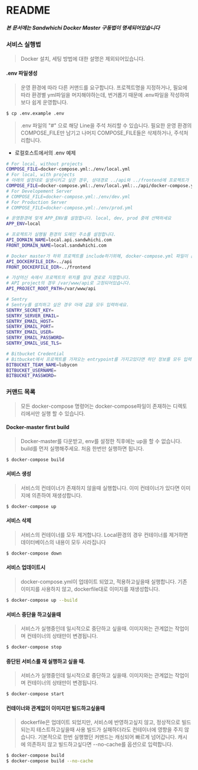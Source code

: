 # README #

##### 본 문서에는 Sandwhichi Docker Master 구동법이 명세되어있습니다

### 서비스 실행법 ###

> Docker 설치, 세팅 방법에 대한 설명은 제외되어있습니다.

#### .env 파일생성
> 운영 환경에 따라 다른 커맨드를 요구합니다. 프로젝트명을 지정하거나, 필요에 따라 환경별 yml파일을 머지해야하는데,
> 번거롭기 때문에 .env파일을 작성하여 보다 쉽게 운영합니다.
```sh
$ cp .env.example .env
```
> .env 파일의 "#" 으로 해당 Line을 주석 처리할 수 있습니다.
> 필요한 운영 환경의 COMPOSE_FILE만 남기고 나머지 COMPOSE_FILE들은 삭제하거나, 주석처리합니다.

- 로컬호스트에서의 .env 예제
```sh
# For local, without projects
COMPOSE_FILE=docker-compose.yml:./env/local.yml
# For local, with projects
# 아래의 설정대로 실생시키고 싶은 경우, 상대경로 ../api와 ../frontend에 프로젝트가 존재하는지 확인하세요.
COMPOSE_FILE=docker-compose.yml:./env/local.yml:../api/docker-compose.yml:../frontend/docker-compose.yml
# For Developement Server
# COMPOSE_FILE=docker-compose.yml:./env/dev.yml
# For Production Server
# COMPOSE_FILE=docker-compose.yml:./env/prod.yml

# 운영환경에 맞게 APP_ENV를 설정합니다. local, dev, prod 중에 선택하세요
APP_ENV=local

# 프로젝트가 실행될 환경의 도메인 주소를 설정합니다.
API_DOMAIN_NAME=local.api.sandwhichi.com
FRONT_DOMAIN_NAME=local.sandwhichi.com

# Docker master가 하위 프로젝트를 include하기위해, docker-compose.yml 파일이 존재하는 디렉토리를 설정해주세요
API_DOCKERFILE_DIR=../api
FRONT_DOCKERFILE_DIR=../frontend

# 가상머신 속에서 프로젝트의 위치를 절대 경로로 지정합니다.
# API project의 경우 /var/www/api로 고정되어있습니다.
API_PROJECT_ROOT_PATH=/var/www/api

# Sentry
# Sentry를 설치하고 싶은 경우 아래 값을 모두 입력하세요.
SENTRY_SECRET_KEY=
SENTRY_SERVER_EMAIL=
SENTRY_EMAIL_HOST=
SENTRY_EMAIL_PORT=
SENTRY_EMAIL_USER=
SENTRY_EMAIL_PASSWORD=
SENTRY_EMAIL_USE_TLS=

# Bitbucket Credential
# Bitbucket에서 프로젝트를 가져오는 entrypoint를 가지고있다면 하단 정보를 모두 입력하세요.
BITBUCKET_TEAM_NAME=lubycon
BITBUCKET_USERNAME=
BITBUCKET_PASSWORD=

```

### 커맨드 목록
> 모든 docker-compose 명령어는 docker-compose파일이 존재하는 디렉토리에서만 실행 할 수 있습니다.

#### Docker-master first build
> Docker-master를 다운받고, env를 설정한 직후에는 up을 할 수 없습니다.
> build를 먼저 실행해주세요. 처음 한번만 실행하면 됩니다.
```sh
$ docker-compose build
```

#### 서비스 생성
> 서비스의 컨테이너가 존재하지 않을때 실행합니다.
> 이미 컨테이너가 있다면 이미지에 의존하여 재생성합니다.
```sh
$ docker-compose up
```

#### 서비스 삭제
> 서비스의 컨테이너를 모두 제거합니다.
> Local환경의 경우 컨테이너를 제거하면 데이터베이스의 내용이 모두 사라집니다
```sh
$ docker-compose down
```


#### 서비스 업데이트시
> docker-compose.yml이 업데이트 되었고, 적용하고싶을때 실행합니다.
> 기존 이미지를 사용하지 않고, dockerfile대로 이미지를 재생성합니다.
```sh
$ docker-compose up --build
```

#### 서비스 중단을 하고싶을때
> 서비스가 실행중인데 일시적으로 중단하고 싶을때.
> 이미지와는 관계없는 작업이며 컨테이너의 상태만이 변경됩니다.
```sh
$ docker-compose stop
```

#### 중단된 서비스를 재 실행하고 싶을 때.
> 서비스가 실행중인데 일시적으로 중단하고 싶을때.
> 이미지와는 관계없는 작업이며 컨테이너의 상태만이 변경됩니다.
```sh
$ docker-compose start
```


#### 컨테이너와 관계없이 이미지만 빌드하고싶을때
> dockerfile은 업데이트 되었지만, 서비스에 반영하고싶지 않고, 정상적으로 빌드 되는지 테스트하고싶을때 사용
> 빌드가 실패하더라도 컨테이너에 영향을 주지 않습니다.
> 기본적으로 한번 실행했던 커맨드는 캐싱되어 빠르게 넘어갑니다.
> 캐시에 의존하지 않고 빌드하고싶다면 --no-cache를 옵션으로 입력합니다.
```sh
$ docker-compose build
$ docker-compose build --no-cache
```
